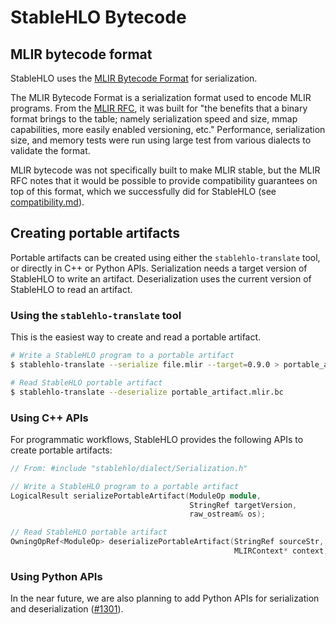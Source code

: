 # StableHLO Bytecode

## MLIR bytecode format

StableHLO uses the [MLIR Bytecode Format](https://mlir.llvm.org/docs/BytecodeFormat/)
for serialization.

The MLIR Bytecode Format is a serialization format used to encode MLIR
programs. From the [MLIR RFC](https://discourse.llvm.org/t/rfc-a-binary-serialization-format-for-mlir/63518),
it was built for "the benefits that a binary format brings to the table; namely
serialization speed and size, mmap capabilities, more easily enabled
versioning, etc." Performance, serialization size, and memory tests were run
using large test from various dialects to validate the format.

MLIR bytecode was not specifically built to make MLIR stable, but the MLIR RFC
notes that it would be possible to provide compatibility guarantees on top of
this format, which we successfully did for StableHLO
(see [compatibility.md](compatibility.md)).

## Creating portable artifacts

Portable artifacts can be created using either the `stablehlo-translate` tool,
or directly in C++ or Python APIs. Serialization needs a target version of
StableHLO to write an artifact. Deserialization uses the current version of
StableHLO to read an artifact.

### Using the `stablehlo-translate` tool

This is the easiest way to create and read a portable artifact.

```bash
# Write a StableHLO program to a portable artifact
$ stablehlo-translate --serialize file.mlir --target=0.9.0 > portable_artifact.mlir.bc

# Read StableHLO portable artifact
$ stablehlo-translate --deserialize portable_artifact.mlir.bc
```

### Using C++ APIs

For programmatic workflows, StableHLO provides the following APIs to create
portable artifacts:

```c++
// From: #include "stablehlo/dialect/Serialization.h"

// Write a StableHLO program to a portable artifact
LogicalResult serializePortableArtifact(ModuleOp module,
                                        StringRef targetVersion,
                                        raw_ostream& os);

// Read StableHLO portable artifact
OwningOpRef<ModuleOp> deserializePortableArtifact(StringRef sourceStr,
                                                  MLIRContext* context);
```

### Using Python APIs

In the near future, we are also planning to add Python APIs for serialization
and deserialization ([#1301](https://github.com/openxla/stablehlo/issues/1301)).
